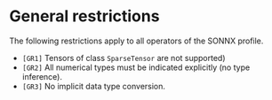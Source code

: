 # General restrictions

The following restrictions apply to all operators of the SONNX profile.

- <a id="GR1"></a>`[GR1]` Tensors of class `SparseTensor` are not supported)
- <a id="GR2"></a>`[GR2]` All numerical types must be indicated explicitly (no type inference).
- <a id="GR3"></a>`[GR3]` No implicit data type conversion.